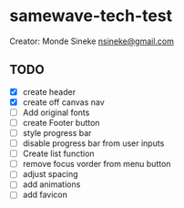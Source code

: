 # samewave-tech-test

Creator: Monde Sineke <nsineke@gmail.com>


## TODO

- [x] create header
- [x] create off canvas nav
- [ ] Add original fonts
- [ ] create Footer button
- [ ] style progress bar
- [ ] disable progress bar from user inputs
- [ ] Create list function
- [ ] remove focus vorder from menu button
- [ ] adjust spacing
- [ ] add animations
- [ ] add favicon
